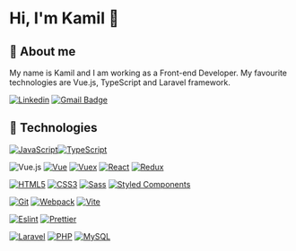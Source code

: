 # Hi, I'm Kamil 👋

## 🙍 About me

My name is Kamil and I am working as a Front-end Developer. My favourite technologies are Vue.js, TypeScript and Laravel framework.

[![Linkedin](https://img.shields.io/badge/-LinkedIn-blue?style=flat-square&logo=Linkedin&logoColor=white&link=https://www.linkedin.com/in/kamil-rybiński-346b99b1/)](https://www.linkedin.com/in/kamil-rybinski/)
[![Gmail Badge](https://img.shields.io/badge/-Gmail-c14438?style=flat-square&logo=Gmail&logoColor=white&link=mailto:kamilryba19@gmail.com)](mailto:kamilryba19@gmail.com)

## 🔧 Technologies

[![JavaScript](https://img.shields.io/badge/-JavaScript-black?style=flat-square&logo=javascript&link=https://github.com/krybinski/)](https://github.com/krybinski/)[![TypeScript](https://img.shields.io/badge/-TypeScript-blue?style=flat-square&logo=typescript&logoColor=white)](https://github.com/krybinski/)

![Vue.js](https://img.shields.io/badge/vuejs-%2335495e.svg?style=for-the-badge&logo=vuedotjs&logoColor=%234FC08D)
[![Vue](https://img.shields.io/badge/-Vue-darkgreen?style=flat-square&logo=vue.js&logoColor=white)](https://github.com/krybinski/)
[![Vuex](https://img.shields.io/badge/-Vuex-darkgreen?style=flat-square&logo=vue.js&logoColor=white)](https://github.com/krybinski/)
[![React](https://img.shields.io/badge/-React-black?style=flat-square&logo=react)](https://github.com/krybinski/)
[![Redux](https://img.shields.io/badge/-Redux-black?style=flat-square&logo=Redux&logoColor=pink)](https://github.com/krybinski/)

[![HTML5](https://img.shields.io/badge/-HTML5-E34F26?style=flat-square&logo=html5&logoColor=white&link=https://github.com/krybinski/)](https://github.com/krybinski/)
[![CSS3](https://img.shields.io/badge/-CSS3-1572B6?style=flat-square&logo=css3&link=https://github.com/krybinski/)](https://github.com/krybinski/)
[![Sass](https://img.shields.io/badge/-Sass-black?style=flat-square&logo=Sass&logoColor=pink)](https://github.com/krybinski/)
[![Styled Components](https://img.shields.io/badge/-StyledComponents-black?style=flat-square&logo=Styled-Components)](https://github.com/krybinski/)

[![Git](https://img.shields.io/badge/-Git-black?style=flat-square&logo=git&link=https://github.com/krybinski/)](https://github.com/krybinski/)
[![Webpack](https://img.shields.io/badge/-Webpack-blue?style=flat-square&logo=Webpack&logoColor=white)](https://github.com/krybinski/)
[![Vite](https://img.shields.io/badge/-Vite-darkblue?style=flat-square&logo=Vite&logoColor=gold)](https://github.com/krybinski/)

[![Eslint](https://img.shields.io/badge/-Eslint-purple?style=flat-square&logo=Eslint&logoColor=white)](https://github.com/krybinski/)
[![Prettier](https://img.shields.io/badge/-Prettier-black?style=flat-square&logo=Prettier&logoColor=white)](https://github.com/krybinski/)

[![Laravel](https://img.shields.io/badge/-Laravel-red?style=flat-square&logo=Laravel&logoColor=white)](https://github.com/krybinski/)
[![PHP](https://img.shields.io/badge/-PHP-blue?style=flat-square&logo=PHP&logoColor=white)](https://github.com/krybinski/)
[![MySQL](https://img.shields.io/badge/-MySQL-blue?style=flat-square&logo=mysql&logoColor=orange)](https://github.com/krybinski/)
